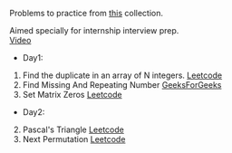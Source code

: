 Problems to practice from [this](https://docs.google.com/document/d/1SM92efk8oDl8nyVw8NHPnbGexTS9W-1gmTEYfEurLWQ/edit) collection.

Aimed specially for internship interview prep.  
[Video](https://www.youtube.com/watch?v=WNtzUR_MwUQ)

* Day1:
 1. Find the duplicate in an array of N integers. [Leetcode](https://leetcode.com/problems/find-the-duplicate-number)
 3. Find Missing And Repeating Number [GeeksForGeeks](https://practice.geeksforgeeks.org/problems/find-missing-and-repeating/0) &nbsp; 
 4. Set Matrix Zeros [Leetcode](https://leetcode.com/problems/set-matrix-zeroes/)

* Day2:
 2. Pascal's Triangle [Leetcode](https://leetcode.com/problems/pascals-triangle/)
 3. Next Permutation [Leetcode](https://leetcode.com/problems/next-permutation/)